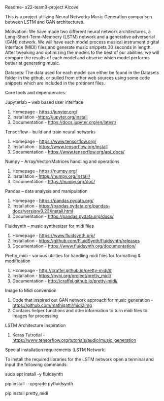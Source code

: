 Readme- s22-team9-project Alcove  
 
This is a project utilizing Neural Networks  Music Generation comparison between LSTM and GAN architectures. 

Motivation:
We have made two different neural network architectures, a Long-Short-Term-Memoery (LSTM) network and a generative adverserial (GAN) network.
We will have each model process musical instrument digital interface (MIDI) files and generate music snippets 30 seconds in length. After tweaking 
and optimizing the models to the best of our abilities, we will compare the results of each model and observe which model performs better at generating music. 

Datasets:
The data used for each model can either be found in the Datasets folder in the github, or pulled from other web sources using some code snippets which are 
included in the pretinent files. 

Core tools and dependencies:

Jupyterlab – web based user interface
1. Homepage - https://jupyter.org/
2. Installation -https://jupyter.org/install
3. Documentation - https://docs.jupyter.org/en/latest/

Tensorflow – build and train neural networks​
1. Homepage - https://www.tensorflow.org/
2. Installation - https://www.tensorflow.org/install
3. Documentation - https://www.tensorflow.org/api_docs/

Numpy – Array/Vector/Matrices handling and operations​
1. Homepage - https://numpy.org/
2. Installation - https://numpy.org/install/
3. Documentation - https://numpy.org/doc/

Pandas – data analysis and manipulation​
1. Homepage - https://pandas.pydata.org/
2. Installation - https://pandas.pydata.org/pandas-docs/version/0.23/install.html
3. Documentation - https://pandas.pydata.org/docs/

Fluidsynth – music synthesizer for midi files​
1. Homepage - https://www.fluidsynth.org/
2. Installation - https://github.com/FluidSynth/fluidsynth/releases
3. Documentation -  https://www.fluidsynth.org/documentation/

Pretty_midi – various utilities for handling midi files for formatting & modification
1. Homepage - http://craffel.github.io/pretty-midi/#
2. Installation - https://pypi.org/project/pretty_midi/
3. Documentation - http://craffel.github.io/pretty-midi/

Image to Midi conversion

1. Code that inspired out GAN network approach for music generation - https://github.com/mathigatti/midi2img
2. Contains helper functions and othe information to turn midi files to images for processing

LSTM Architecture Inspiration 
1. Keras Tutrotial - https://www.tensorflow.org/tutorials/audio/music_generation

Special installation requirements (LSTM Network:

To install the required libraries for the LSTM network open a terminal and input the following commands:

sudo apt install -y fluidsynth

pip install --upgrade pyfluidsynth

pip install pretty_midi
